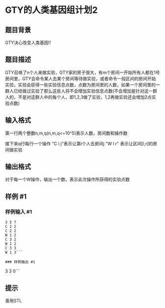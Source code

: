 # GTY的人类基因组计划2

## 题目背景

GTY决心改变人类基因!!


## 题目描述

GTY召唤了n个人来做实验，GTY家的房子很大，有m个房间一开始所有人都在1号房间里，GTY会命令某人去某个房间等待做实验，或者命令一段区间的房间开始实验，实验会获得一些实验信息点数，点数为房间里的人数，如果一个房间里的一群人已经做过实验了那么这些人将不会增加实验信息点数(不会增加是针对这一群人的，不是对这群人中的每个人，即1,2,3做了实验，1,2再做实验还会增加2点实验点数)


## 输入格式

第一行两个整数n,m,q(n,m,q<=10^5)表示人数，房间数和操作数

接下来q行每行一个操作 "C i j"表示让第i个人去房间j "W l r" 表示让区间[l,r]的房间做实验


## 输出格式

对于每一个W操作，输出一个数，表示此次操作所获得的实验点数


## 样例 #1

### 样例输入 #1
```
3 5 7
C 1 2
C 2 2
W 1 2
C 3 2
W 1 2
C 3 3
W 1 3```

### 样例输出 #1

```
3
3
0```

## 提示

善用STL

